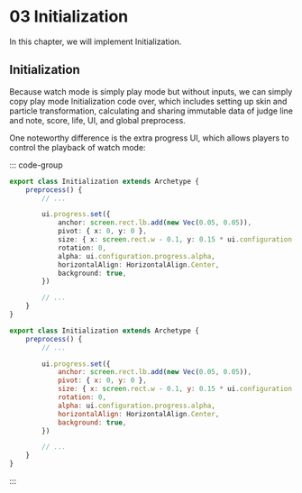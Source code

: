 # 03 Initialization

In this chapter, we will implement Initialization.

## Initialization

Because watch mode is simply play mode but without inputs, we can simply copy play mode Initialization code over, which includes setting up skin and particle transformation, calculating and sharing immutable data of judge line and note, score, life, UI, and global preprocess.

One noteworthy difference is the extra progress UI, which allows players to control the playback of watch mode:

::: code-group

```TypeScript
export class Initialization extends Archetype {
    preprocess() {
        // ...

        ui.progress.set({
            anchor: screen.rect.lb.add(new Vec(0.05, 0.05)),
            pivot: { x: 0, y: 0 },
            size: { x: screen.rect.w - 0.1, y: 0.15 * ui.configuration.progress.scale },
            rotation: 0,
            alpha: ui.configuration.progress.alpha,
            horizontalAlign: HorizontalAlign.Center,
            background: true,
        })

        // ...
    }
}
```

```JavaScript
export class Initialization extends Archetype {
    preprocess() {
        // ...

        ui.progress.set({
            anchor: screen.rect.lb.add(new Vec(0.05, 0.05)),
            pivot: { x: 0, y: 0 },
            size: { x: screen.rect.w - 0.1, y: 0.15 * ui.configuration.progress.scale },
            rotation: 0,
            alpha: ui.configuration.progress.alpha,
            horizontalAlign: HorizontalAlign.Center,
            background: true,
        })

        // ...
    }
}
```

:::
